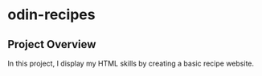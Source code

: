 # odin-recipes

## Project Overview

In this project, I display my HTML skills 
by creating a basic recipe website.
